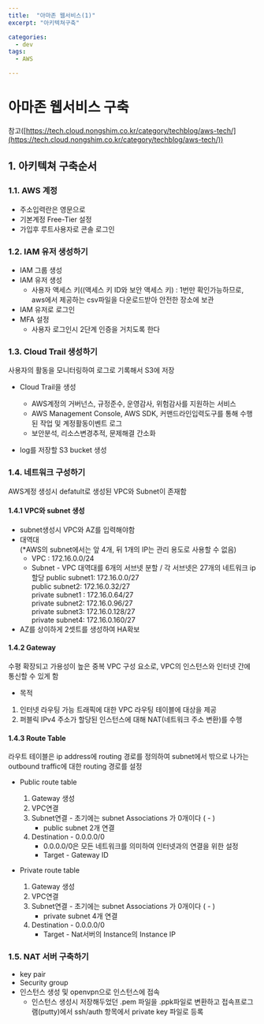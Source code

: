 ```yaml
---
title:  "아마존 웹서비스(1)"
excerpt: "아키텍쳐구축"

categories:
  - dev
tags:
  - AWS

---
```

# 아마존 웹서비스 구축
참고([https://tech.cloud.nongshim.co.kr/category/techblog/aws-tech/](https://tech.cloud.nongshim.co.kr/category/techblog/aws-tech/))

## 1. 아키텍쳐 구축순서

### 1.1. AWS 계정
- 주소입력란은 영문으로  
- 기본계정 Free-Tier 설정  
- 가입후 루트사용자로 콘솔 로그인

### 1.2. IAM 유저 생성하기 
- IAM 그룹 생성
- IAM 유저 생성
	- 사용자 액세스 키((액세스 키 ID와 보안 액세스 키) : 1번만 확인가능하므로, aws에서 제공하는 csv파일을 다운로드받아 안전한 장소에 보관
- IAM 유저로 로그인
- MFA 설정
	- 사용자 로그인시 2단계 인증을 거치도록 한다


### 1.3. Cloud Trail 생성하기
사용자의 활동을 모니터링하여 로그로 기록해서 S3에 저장  
  
- Cloud Trail을 생성
	- AWS계정의 거버넌스, 규정준수, 운영감사, 위험감사를 지원하는 서비스
	- AWS Management Console, AWS SDK, 커맨드라인입력도구를 통해 수행된 작업 및 계정활동이벤트 로그
	- 보안분석, 리소스변경추적, 문제해결 간소화
	
- log를 저장할 S3 bucket 생성  

### 1.4. 네트워크 구성하기  
AWS계정 생성시 defatult로 생성된 VPC와 Subnet이 존재함

#### 1.4.1 VPC와 subnet 생성  

- subnet생성시 VPC와 AZ를 입력해야함
- 대역대  
(*AWS의 subnet에서는 앞 4개, 뒤 1개의 IP는 관리 용도로 사용할 수 없음)    
	- VPC : 172.16.0.0/24
	- Subnet - VPC 대역대를 6개의 서브넷 분할 / 각 서브넷은 27개의 네트워크 ip 할당
		public subnet1: 172.16.0.0/27  
		public subnet2: 172.16.0.32/27  
		private subnet1 : 172.16.0.64/27  
		private subnet2: 172.16.0.96/27  
		private subnet3: 172.16.0.128/27  
		private subnet4: 172.16.0.160/27   
- AZ를 상이하게 2셋트를 생성하여 HA확보

#### 1.4.2 Gateway
수평 확장되고 가용성이 높은 중복 VPC 구성 요소로, VPC의 인스턴스와 인터넷 간에 통신할 수 있게 함
- 목적
1. 인터넷 라우팅 가능 트래픽에 대한 VPC 라우팅 테이블에 대상을 제공 
2. 퍼블릭 IPv4 주소가 할당된 인스턴스에 대해 NAT(네트워크 주소 변환)를 수행

#### 1.4.3 Route Table
라우트 테이블은 ip address에 routing 경로를 정의하여  subnet에서 밖으로 나가는 outbound traffic에 대한 routing 경로를 설정

- Public route table
	1. Gateway 생성
	2. VPC연결
	3. Subnet연결 - 초기에는 subnet Associations 가 0개이다 ( - )  
		- public subnet 2개 연결
	4. Destination - 0.0.0.0/0  
		- 0.0.0.0/0은 모든 네트워크를 의미하여 인터넷과의 연결을 위한 설정
		- Target - Gateway ID
		
- Private route table
	1. Gateway 생성
	2. VPC연결
	3. Subnet연결 - 초기에는 subnet Associations 가 0개이다 ( - )  
		- private subnet 4개 연결
	4. Destination - 0.0.0.0/0  
		- Target - Nat서버의 Instance의 Instance IP
	
	
### 1.5. NAT 서버 구축하기  
- key pair
- Security group
- 인스턴스 생성 및 openvpn으로 인스턴스에 접속  
	- 인스턴스 생성시 저장해두었던 .pem 파일을 .ppk파일로 변환하고 접속프로그램(putty)에서 ssh/auth 항목에서 private key 파일로 등록

